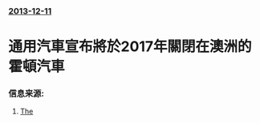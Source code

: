### [2013-12-11](/news/2013/12/11/index.md)

##### 
#  通用汽車宣布將於2017年關閉在澳洲的霍頓汽車 




### 信息来源:

1. [The](http://www.theage.com.au/federal-politics/political-news/claims-holdens-lost-government-vehicle-contract-was-part-of-a-vendetta-20131212-2zabq.html)
